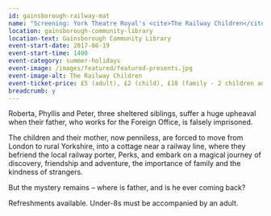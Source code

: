 ```yaml
---
id: gainsborough-railway-mat
name: "Screening: York Theatre Royal's <cite>The Railway Children</cite> - matinee showing"
location: gainsborough-community-library
location-text: Gainsborough Community Library
event-start-date: 2017-08-19
event-start-time: 1400
event-category: summer-holidays
event-image: /images/featured/featured-presents.jpg
event-image-alt: The Railway Children
event-ticket-price: £5 (adult), £2 (child), £10 (family - 2 children and 2 adults or one adult and 3 children), £1 for Boys' Group and Girls' Group members
breadcrumb: y
---
```


Roberta, Phyllis and Peter, three sheltered siblings, suffer a huge upheaval when their father, who works for the Foreign Office, is falsely imprisoned.

The children and their mother, now penniless, are forced to move from London to rural Yorkshire, into a cottage near a railway line, where they befriend the local railway porter, Perks, and embark on a magical journey of discovery, friendship and adventure, the importance of family and the kindness of strangers.

But the mystery remains – where is father, and is he ever coming back?

Refreshments available. Under-8s must be accompanied by an adult.
